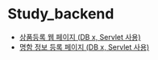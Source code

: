# Study_backend

* [상품등록 웹 페이지 (DB x, Servlet 사용)](/hw1_Servlet)
* [명함 정보 등록 페이지 (DB x, Servlet 사용)](/namecard)
